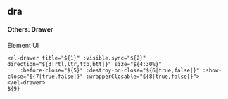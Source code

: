 ## dra
#### Others: Drawer
Element UI <el-drawer>
```
<el-drawer title="${1}" :visible.sync="${2}" direction="${3|rtl,ltr,ttb,btt|}" size="${4:30%}"
	:before-close="${5}" :destroy-on-close="${6|true,false|}" :show-close="${7|true,false|}" :wrapperClosable="${8|true,false|}">
</el-drawer>
${9}
```